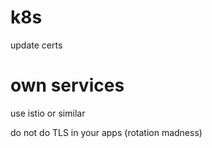 
# k8s

update certs

# own services

use istio or similar

do not do TLS in your apps (rotation madness)
